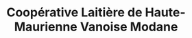 ---
title: "Coopérative Laitière de Haute-Maurienne Vanoise Modane"
url: /modane/cooperative-laitiere-de-haute-maurienne-vanoise-modane/
shop: ferme
---